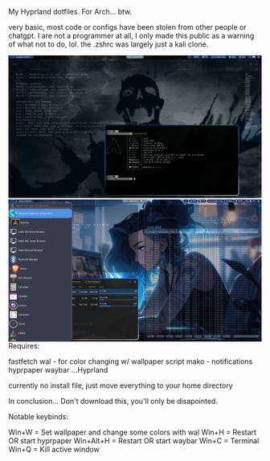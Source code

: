 My Hyprland dotfiles. For Arch... btw.

very basic, most code or configs have been stolen from other people or chatgpt. 
I are not a programmer at all, I only made this public as a warning of what not to do, lol.
the .zshrc was largely just a kali clone.

![Preview](previews/screenshot10222024@085311.png)
<img src="previews/screenshot10272024@093133.png" alt="Preview" align="left">

Requires:

fastfetch
wal 	- for color changing w/ wallpaper script
mako 	- notifications
hyprpaper
waybar
...Hyprland

currently no install file, just move everything to your home directory


In conclusion... Don't download this, you'll only be disapointed.

Notable keybinds:

Win+W		= Set wallpaper and change some colors with wal
Win+H		= Restart OR start hyprpaper
Win+Alt+H	= Restart OR start waybar
Win+C		= Terminal
Win+Q		= Kill active window
